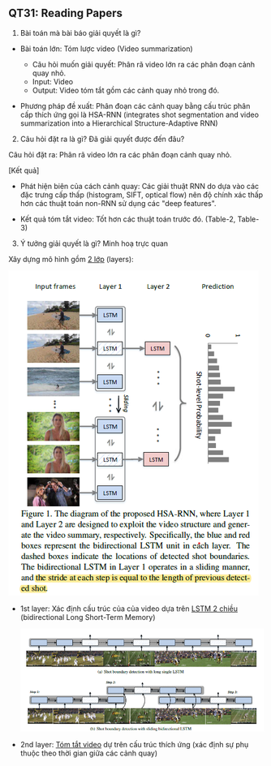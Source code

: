 ## QT31: Reading Papers

1. Bài toán mà bài báo giải quyết là gì?

- Bài toán lớn: Tóm lược video (Video summarization)
    - Câu hỏi muốn giải quyết: Phân rã video lớn ra các phân đoạn cảnh quay nhỏ.
    - Input: Video
    - Output: Video tóm tắt gồm các cảnh quay nhỏ trong đó.

- Phương pháp đề xuất: Phân đoạn các cảnh quay bằng cấu trúc phân cấp thích ứng gọi là HSA-RNN (integrates shot segmentation and video summarization into a Hierarchical Structure-Adaptive RNN)

2. Câu hỏi đặt ra là gì? Đã giải quyết được đến đâu?

Câu hỏi đặt ra: Phân rã video lớn ra các phân đoạn cảnh quay nhỏ.

[Kết quả]

- Phát hiện biên của cách cảnh quay: Các giải thuật RNN do dựa vào các đặc trưng cấp thấp (histogram, SIFT, optical flow) nên độ chính xác thấp hơn các thuật toán non-RNN sử dụng các "deep features".

- Kết quả tóm tắt video: Tốt hơn các thuật toán trước đó. (Table-2, Table-3)

3. Ý tưởng giải quyết là gì? Minh hoạ trực quan

Xây dựng mô hình gồm [2 lớp](https://github.com/tai-vu-hcmuit/CS2205.CH1501.PPNCKH/blob/master/QT/QT31/pic/proposed_HSA_RNN.png) (layers):

![HSA-RNN proposed method](https://github.com/tai-vu-hcmuit/CS2205.CH1501.PPNCKH/blob/master/QT/QT31/pic/proposed_HSA_RNN.png?raw=true)

- 1st layer: Xác định cấu trúc của của video dựa trên [LSTM 2 chiều](https://github.com/tai-vu-hcmuit/CS2205.CH1501.PPNCKH/blob/master/QT/QT31/pic/Bidirectional_LSTM.png) (bidirectional Long Short-Term Memory)

    ![Bidirectional_LSTM](https://github.com/tai-vu-hcmuit/CS2205.CH1501.PPNCKH/blob/master/QT/QT31/pic/Bidirectional_LSTM.png?raw=true)

- 2nd layer: [Tóm tắt video](https://github.com/tai-vu-hcmuit/CS2205.CH1501.PPNCKH/blob/master/QT/QT31/pic/proposed_HSA_RNN.png) dự trên cấu trúc thích ứng (xác định sự phụ thuộc theo thời gian giữa các cảnh quay)
